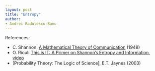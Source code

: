 ```yaml
---
layout: post
title: "Entropy"
author:
- Andrei Radulescu-Banu
---
```

References:
* C. Shannon: [A Mathematical Theory of Communication](http://people.math.harvard.edu/~ctm/home/text/others/shannon/entropy/entropy.pdf) (1948)
* O. Rioul: [This is IT: A Primer on Shannon’s Entropy and Information](http://www.bourbaphy.fr/rioul.pdf), [video](https://www.youtube.com/watch?v=vinCEpee-tc)
* [Probability Theory: The Logic of Science], E.T. Jaynes (2003)

